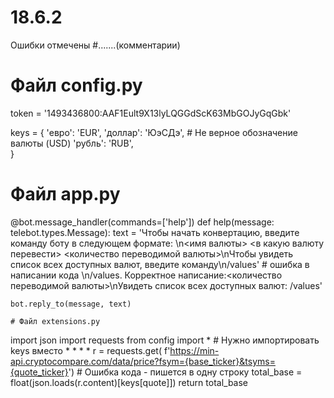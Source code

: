 # 18.6.2
Ошибки отмечены #.......(комментарии)
# Файл config.py
token = '1493436800:AAF1Eult9X13lyLQGGdScK63MbGOJyGqGbk'

keys = {
    'евро': 'EUR',
    'доллар': 'ЮэСДэ', 
    # Не верное обозначение валюты (USD)
    'рубль': 'RUB',    
  }
  
  # Файл app.py 
  
   @bot.message_handler(commands=['help'])
def help(message: telebot.types.Message):
    text = 'Чтобы начать конвертацию, введите команду боту в следующем формате: \n<имя валюты> <в какую валюту перевести> <количество переводимой валюты>\nЧтобы увидеть список всех доступных валют, введите команду\n/values' 
    # ошибка в написании кода \n/values. Корректное написание:<количество переводимой валюты>\nУвидеть список всех доступных валют: /values'
    
    bot.reply_to(message, text) 
    
    # Файл extensions.py 
    
import json
import requests
from config import * # Нужно импортировать keys вместо *
*
*
*
 r = requests.get(
            f'https://min-api.cryptocompare.com/data/price?fsym={base_ticker}&tsyms={quote_ticker}') # Ошибка кода - пишется в одну строку
        total_base = float(json.loads(r.content)[keys[quote]])
        return total_base
